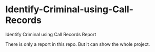 # Identify-Criminal-using-Call-Records
Identify Criminal using Call Records Report

There is only a report in this repo. But it can show the whole project.
